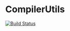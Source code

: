 CompilerUtils
=============
[![Build Status](https://api.travis-ci.org/almondtools/compilerutils.svg)](https://travis-ci.org/almondtools/compilerutils)